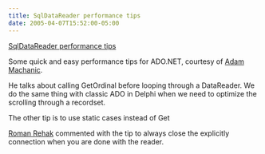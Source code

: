 ```yaml
---
title: SqlDataReader performance tips
date: 2005-04-07T15:52:00-05:00
---
```

[SqlDataReader performance tips](http://sqljunkies.com/WebLog/amachanic/archive/2005/04/06/10462.aspx)

Some quick and easy performance tips for ADO.NET, courtesy of [Adam Machanic](http://sqljunkies.com/WebLog/amachanic/).

He talks about calling GetOrdinal before looping through a DataReader. We do the same thing with classic ADO in Delphi when we need to optimize the scrolling through a recordset.

The other tip is to use static cases instead of Get<datatype>

[Roman Rehak](http://www.sqljunkies.com/weblog/roman/) commented with the tip to always close the explicitly connection when you are done with the reader.</datatype>

